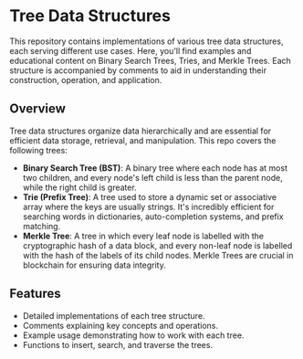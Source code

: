 # Tree Data Structures

This repository contains implementations of various tree data structures, each serving different use cases. Here, you'll find examples and educational content on Binary Search Trees, Tries, and Merkle Trees. Each structure is accompanied by comments to aid in understanding their construction, operation, and application.

## Overview

Tree data structures organize data hierarchically and are essential for efficient data storage, retrieval, and manipulation. This repo covers the following trees:

- **Binary Search Tree (BST)**: A binary tree where each node has at most two children, and every node's left child is less than the parent node, while the right child is greater.
- **Trie (Prefix Tree)**: A tree used to store a dynamic set or associative array where the keys are usually strings. It's incredibly efficient for searching words in dictionaries, auto-completion systems, and prefix matching.
- **Merkle Tree**: A tree in which every leaf node is labelled with the cryptographic hash of a data block, and every non-leaf node is labelled with the hash of the labels of its child nodes. Merkle Trees are crucial in blockchain for ensuring data integrity.

## Features

- Detailed implementations of each tree structure.
- Comments explaining key concepts and operations.
- Example usage demonstrating how to work with each tree.
- Functions to insert, search, and traverse the trees.
